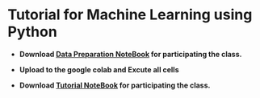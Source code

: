 Tutorial for Machine Learning using Python
====================================================================

* <b>  Download [Data Preparation NoteBook](https://raw.github.com/jeonkiwan/PythonTutorial/master/Tutorial02/DataPreparation.ipynb) for participating the class. </b>

* <b> Upload to the google colab and Excute all cells </b>

* <b> Download [Tutorial NoteBook](https://raw.github.com/jeonkiwan/PythonTutorial/master/Tutorial02/Tutorial02.ipynb) for participating the class. </b>



